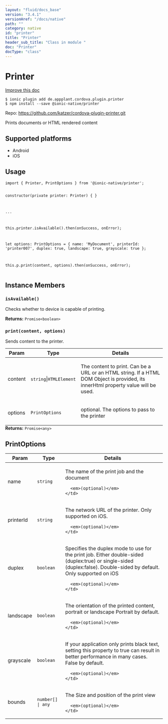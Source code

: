 ```yaml
---
layout: "fluid/docs_base"
version: "3.4.1"
versionHref: "/docs/native"
path: ""
category: native
id: "printer"
title: "Printer"
header_sub_title: "Class in module "
doc: "Printer"
docType: "class"
---
```


<h1 class="api-title">Printer</h1>

<a class="improve-v2-docs" href="http://github.com/driftyco/ionic-native/edit/master/src/@ionic-native/plugins/printer/index.ts#L42">
  Improve this doc
</a>






<pre><code class="nohighlight">$ ionic plugin add de.appplant.cordova.plugin.printer
$ npm install --save @ionic-native/printer
</code></pre>
<p>Repo:
  <a href="https://github.com/katzer/cordova-plugin-printer.git">
    https://github.com/katzer/cordova-plugin-printer.git
  </a>
</p>


<p>Prints documents or HTML rendered content</p>




<h2>Supported platforms</h2>
<ul>
  <li>Android</li><li>iOS</li>
</ul>






<h2>Usage</h2>
<pre><code class="lang-typescript">import { Printer, PrintOptions } from &#39;@ionic-native/printer&#39;;

constructor(private printer: Printer) { }

...

this.printer.isAvailable().then(onSuccess, onError);

let options: PrintOptions = {
     name: &#39;MyDocument&#39;,
     printerId: &#39;printer007&#39;,
     duplex: true,
     landscape: true,
     grayscale: true
   };

this.p.print(content, options).then(onSuccess, onError);
</code></pre>








<h2>Instance Members</h2>
<h3><a class="anchor" name="isAvailable" href="#isAvailable"></a><code>isAvailable()</code></h3>


Checks whether to device is capable of printing.


<div class="return-value" markdown="1">
  <i class="icon ion-arrow-return-left"></i>
  <b>Returns:</b> <code>Promise&lt;boolean&gt;</code> 
</div><h3><a class="anchor" name="print" href="#print"></a><code>print(content,&nbsp;options)</code></h3>


Sends content to the printer.
<table class="table param-table" style="margin:0;">
  <thead>
  <tr>
    <th>Param</th>
    <th>Type</th>
    <th>Details</th>
  </tr>
  </thead>
  <tbody>
  <tr>
    <td>
      content</td>
    <td>
      <code>string</code>|<code>HTMLElement</code>
    </td>
    <td>
      <p>The content to print. Can be a URL or an HTML string. If a HTML DOM Object is provided, its innerHtml property value will be used.</p>
</td>
  </tr>
  
  <tr>
    <td>
      options</td>
    <td>
      <code>PrintOptions</code>
    </td>
    <td>
      <p>optional. The options to pass to the printer</p>
</td>
  </tr>
  </tbody>
</table>

<div class="return-value" markdown="1">
  <i class="icon ion-arrow-return-left"></i>
  <b>Returns:</b> <code>Promise&lt;any&gt;</code> 
</div>





<h2><a class="anchor" name="PrintOptions" href="#PrintOptions"></a>PrintOptions</h2>

<table class="table param-table" style="margin:0;">
  <thead>
  <tr>
    <th>Param</th>
    <th>Type</th>
    <th>Details</th>
  </tr>
  </thead>
  <tbody>
  
  <tr>
    <td>
      name
    </td>
    <td>
      <code>string</code>
    </td>
    <td>
      <p>The name of the print job and the document</p>

      <em>(optional)</em>
    </td>
  </tr>
  
  <tr>
    <td>
      printerId
    </td>
    <td>
      <code>string</code>
    </td>
    <td>
      <p>The network URL of the printer.
Only supported on iOS.</p>

      <em>(optional)</em>
    </td>
  </tr>
  
  <tr>
    <td>
      duplex
    </td>
    <td>
      <code>boolean</code>
    </td>
    <td>
      <p>Specifies the duplex mode to use for the print job.
Either double-sided (duplex:true) or single-sided (duplex:false).
Double-sided by default.
Only supported on iOS</p>

      <em>(optional)</em>
    </td>
  </tr>
  
  <tr>
    <td>
      landscape
    </td>
    <td>
      <code>boolean</code>
    </td>
    <td>
      <p>The orientation of the printed content, portrait or landscape
Portrait by default.</p>

      <em>(optional)</em>
    </td>
  </tr>
  
  <tr>
    <td>
      grayscale
    </td>
    <td>
      <code>boolean</code>
    </td>
    <td>
      <p>If your application only prints black text, setting this property to true can result in better performance in many cases.
False by default.</p>

      <em>(optional)</em>
    </td>
  </tr>
  
  <tr>
    <td>
      bounds
    </td>
    <td>
      <code>number[] | any</code>
    </td>
    <td>
      <p>The Size and position of the print view</p>

      <em>(optional)</em>
    </td>
  </tr>
  
  </tbody>
</table>





